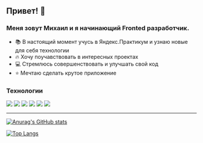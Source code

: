 ## Привет! 👋


### Меня зовут Михаил и я начинающий Fronted разработчик.

- 📚 В настоящий момент учусь в Яндекс.Практикум и узнаю новые для себя технологии
- 🔥 Хочу поучавствовать в интересных проектах
- 💻 Стремлюсь совершенствовать и улучшать свой код
- ⭐ Мечтаю сделать крутое приложение

### Технологии

<img src="https://img.icons8.com/color/48/000000/html-5--v1.png"/> <img src="https://img.icons8.com/color/48/000000/css3.png"/>
<img src="https://img.icons8.com/color/48/000000/javascript--v1.png"/> <img src="https://img.icons8.com/color/48/000000/react-native.png"/>
<img src="https://img.icons8.com/color/48/000000/git.png"/> <img src="https://img.icons8.com/color/48/000000/webpack.png"/>

---

[![Anurag's GitHub stats](https://github-readme-stats.vercel.app/api?username=m-metzler&show_icons=true)](https://github.com/m-metzler/)

[![Top Langs](https://github-readme-stats.vercel.app/api/top-langs/?username=m-metzler&layout=compact)](https://github.com/m-metzler)
